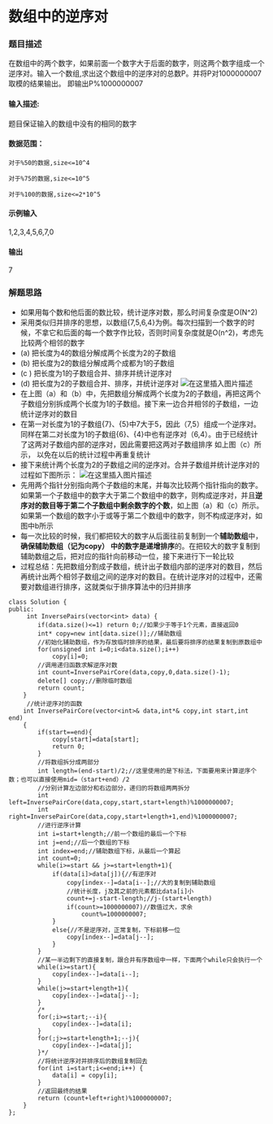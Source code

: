 ﻿# 数组中的逆序对
### 题目描述
在数组中的两个数字，如果前面一个数字大于后面的数字，则这两个数字组成一个逆序对。输入一个数组,求出这个数组中的逆序对的总数P。并将P对1000000007取模的结果输出。 即输出P%1000000007
#### 输入描述:
题目保证输入的数组中没有的相同的数字
#### 数据范围：
	对于%50的数据,size<=10^4

	对于%75的数据,size<=10^5

	对于%100的数据,size<=2*10^5
#### 示例输入
1,2,3,4,5,6,7,0
#### 输出
7

### 解题思路
* 如果用每个数和他后面的数比较，统计逆序对数，那么时间复杂度是O(N^2)
* 采用类似归并排序的思想，以数组{7,5,6,4}为例。每次扫描到一个数字的时候，不拿它和后面的每一个数字作比较，否则时间复杂度就是O(n^2)，考虑先比较两个相邻的数字
* (a) 把长度为4的数组分解成两个长度为2的子数组
* (b) 把长度为2的数组分解成两个成都为1的子数组
* (c ) 把长度为1的子数组合并、排序并统计逆序对
* (d) 把长度为2的子数组合并、排序，并统计逆序对
![在这里插入图片描述](https://img-blog.csdnimg.cn/20190408161948545.png?x-oss-process=image/watermark,type_ZmFuZ3poZW5naGVpdGk,shadow_10,text_aHR0cHM6Ly9ibG9nLmNzZG4ubmV0L2NoZW55dXRpbmdkYWltYQ==,size_16,color_FFFFFF,t_70)
* 在上图（a）和（b）中，先把数组分解成两个长度为2的子数组，再把这两个子数组分别拆成两个长度为1的子数组。接下来一边合并相邻的子数组，一边统计逆序对的数目
* 在第一对长度为1的子数组{7}、{5}中7大于5，因此（7,5）组成一个逆序对。同样在第二对长度为1的子数组{6}、{4}中也有逆序对（6,4）。由于已经统计了这两对子数组内部的逆序对，因此需要把这两对子数组排序 如上图（c）所示， 以免在以后的统计过程中再重复统计
* 接下来统计两个长度为2的子数组之间的逆序对。合并子数组并统计逆序对的过程如下图所示：
![在这里插入图片描述](https://img-blog.csdnimg.cn/20190408162150934.png?x-oss-process=image/watermark,type_ZmFuZ3poZW5naGVpdGk,shadow_10,text_aHR0cHM6Ly9ibG9nLmNzZG4ubmV0L2NoZW55dXRpbmdkYWltYQ==,size_16,color_FFFFFF,t_70)
* 先用两个指针分别指向两个子数组的末尾，并每次比较两个指针指向的数字。如果第一个子数组中的数字大于第二个数组中的数字，则构成逆序对，并且**逆序对的数目等于第二个子数组中剩余数字的个数**，如上图（a）和（c）所示。如果第一个数组的数字小于或等于第二个数组中的数字，则不构成逆序对，如图中b所示
* 每一次比较的时候，我们都把较大的数字从后面往前复制到一个**辅助数组**中，**确保辅助数组（记为copy） 中的数字是递增排序**的。在把较大的数字复制到辅助数组之后，把对应的指针向前移动一位，接下来进行下一轮比较
* 过程总结：先把数组分割成子数组，统计出子数组内部的逆序对的数目，然后再统计出两个相邻子数组之间的逆序对的数目。在统计逆序对的过程中，还需要对数组进行排序，这就类似于排序算法中的归并排序

```
class Solution {
public:
     int InversePairs(vector<int> data) {
        if(data.size()<=1) return 0;//如果少于等于1个元素，直接返回0
        int* copy=new int[data.size()];//辅助数组
        //初始化辅助数组，作为存放临时排序的结果，最后要将排序的结果复制到原数组中
        for(unsigned int i=0;i<data.size();i++)
            copy[i]=0;
        //调用递归函数求解逆序对数
        int count=InversePairCore(data,copy,0,data.size()-1);
        delete[] copy;//删除临时数组
        return count;
    }
     //统计逆序对的函数
    int InversePairCore(vector<int>& data,int*& copy,int start,int end)
    {
        if(start==end){
            copy[start]=data[start];
            return 0;
        }
        //将数组拆分成两部分
        int length=(end-start)/2;//这里使用的是下标法，下面要用来计算逆序个数；也可以直接使用mid=（start+end）/2
        //分别计算左边部分和右边部分，递归的将数组两两拆分
        int left=InversePairCore(data,copy,start,start+length)%1000000007;
        int right=InversePairCore(data,copy,start+length+1,end)%1000000007;
        //进行逆序计算
        int i=start+length;//前一个数组的最后一个下标
        int j=end;//后一个数组的下标
        int index=end;//辅助数组下标，从最后一个算起
        int count=0;
        while(i>=start && j>=start+length+1){
            if(data[i]>data[j]){//有逆序对
                copy[index--]=data[i--];//大的复制到辅助数组
                //统计长度，j及其之前的元素都比data[i]小
                count+=j-start-length;//j-(start+length)
                if(count>=1000000007)//数值过大，求余
                    count%=1000000007;
            }
            else{//不是逆序对，正常复制，下标前移一位
                copy[index--]=data[j--];
            }
        }
        //某一半边剩下的直接复制，跟合并有序数组中一样，下面两个while只会执行一个
        while(i>=start){
            copy[index--]=data[i--];
        }
        while(j>=start+length+1){
            copy[index--]=data[j--];
        }
        /*
        for(;i>=start;--i){
            copy[index--]=data[i];
        }
        for(;j>=start+length+1;--j){
            copy[index--]=data[j];
        }*/
        //将统计逆序对并排序后的数组复制回去
        for(int i=start;i<=end;i++) {
            data[i] = copy[i];
        }
        //返回最终的结果
        return (count+left+right)%1000000007;
    }
};
```

